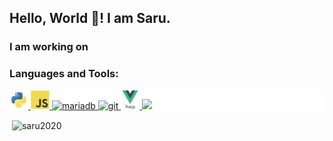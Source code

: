 ## Hello, World 👋! I am Saru.

### I am working on 


<h3 align="left">Languages and Tools:</h3>
<p align="left" style="background-color:#fff">
<a href="https://www.python.org" target="_blank"> <img src="https://raw.githubusercontent.com/devicons/devicon/master/icons/python/python-original.svg" alt="python" width="30" height="30"/> </a>
<a href="https://developer.mozilla.org/en-US/docs/Web/JavaScript" target="_blank"> <img src="https://raw.githubusercontent.com/devicons/devicon/master/icons/javascript/javascript-original.svg" alt="javascript" width="30" height="30"/> </a>
<a href="https://mariadb.org/" target="_blank"> <img src="https://www.vectorlogo.zone/logos/mariadb/mariadb-icon.svg" alt="mariadb" width="30" height="30"/> </a>
<a href="https://git-scm.com/" target="_blank"> <img src="https://www.vectorlogo.zone/logos/git-scm/git-scm-icon.svg" alt="git" width="30" height="30"/> </a>
<a href="https://vuejs.org/" target="_blank"> <img src="https://raw.githubusercontent.com/devicons/devicon/master/icons/vuejs/vuejs-original-wordmark.svg" alt="vuejs" width="30" height="30"/> </a>
<a href="https://frappeframework.com/"><img height="30" src="https://raw.githubusercontent.com/frappe/frappe/develop/.github/frappe-framework-logo.svg"></a>
</p>


<p>&nbsp;<img align="center" src="https://github-readme-stats.vercel.app/api?username=saru2020&show_icons=true&theme=dark&locale=en" alt="saru2020" /></p>
